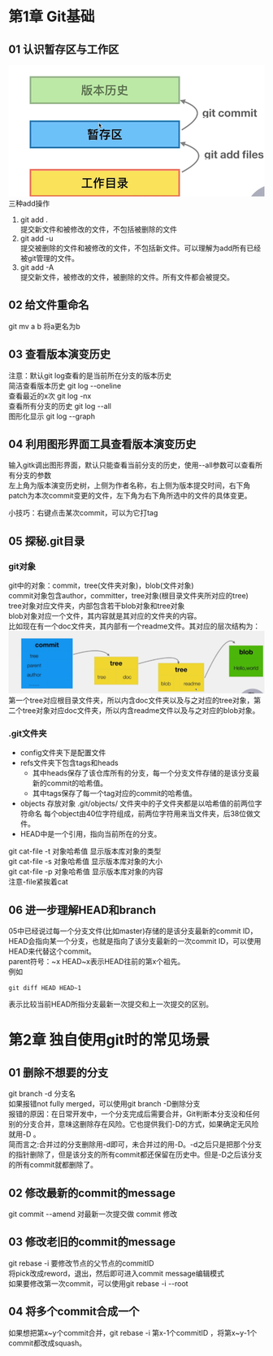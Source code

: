 # 第1章 Git基础  
## 01 认识暂存区与工作区  
![](https://raw.githubusercontent.com/wasd003/my-picture-bed/master/20200203210552.png)  
三种add操作  
1. git add .  
提交新文件和被修改的文件，不包括被删除的文件  
2. git add -u  
提交被删除的文件和被修改的文件，不包括新文件。可以理解为add所有已经被git管理的文件。  
3. git add -A  
提交新文件，被修改的文件，被删除的文件。所有文件都会被提交。  
## 02 给文件重命名  
git mv a b 将a更名为b  
## 03 查看版本演变历史  
注意：默认git log查看的是当前所在分支的版本历史  
简洁查看版本历史 git log --oneline  
查看最近的x次  git log -nx  
查看所有分支的历史 git log --all  
图形化显示 git log --graph  
## 04 利用图形界面工具查看版本演变历史  
输入gitk调出图形界面，默认只能查看当前分支的历史，使用--all参数可以查看所有分支的参数    
左上角为版本演变历史树，上侧为作者名称，右上侧为版本提交时间，右下角patch为本次commit变更的文件，左下角为右下角所选中的文件的具体变更。  


小技巧：右键点击某次commit，可以为它打tag  
## 05 探秘.git目录  
### git对象  
git中的对象：commit，tree(文件夹对象)，blob(文件对象)  
commit对象包含author，committer，tree对象(根目录文件夹所对应的tree)  
tree对象对应文件夹，内部包含若干blob对象和tree对象  
blob对象对应一个文件，其内容就是其对应的文件夹的内容。  
比如现在有一个doc文件夹，其内部有一个readme文件。其对应的层次结构为：  
![](https://raw.githubusercontent.com/wasd003/my-picture-bed/master/20200205200830.png)  
第一个tree对应根目录文件夹，所以内含doc文件夹以及与之对应的tree对象，第二个tree对象对应doc文件夹，所以内含readme文件以及与之对应的blob对象。  
### .git文件夹  
- config文件夹下是配置文件  
- refs文件夹下包含tags和heads  
    - 其中heads保存了该仓库所有的分支，每一个分支文件存储的是该分支最新的commit的哈希值。  
    - 其中tags保存了每一个tag对应的commit的哈希值。  
- objects  存放对象 .git/objects/ 文件夹中的子文件夹都是以哈希值的前两位字符命名 每个object由40位字符组成，前两位字符用来当文件夹，后38位做文件。
- HEAD中是一个引用，指向当前所在的分支。  

git cat-file -t 对象哈希值 显示版本库对象的类型  
git cat-file -s 对象哈希值 显示版本库对象的大小  
git cat-file -p 对象哈希值 显示版本库对象的内容  
注意-file紧挨着cat  
## 06 进一步理解HEAD和branch  
05中已经说过每一个分支文件(比如master)存储的是该分支最新的commit ID，HEAD会指向某一个分支，也就是指向了该分支最新的一次commit ID，可以使用HEAD来代替这个commit。  
parent符号：~x HEAD~x表示HEAD往前的第x个祖先。  
例如
```
git diff HEAD HEAD~1 
```
表示比较当前HEAD所指分支最新一次提交和上一次提交的区别。  
# 第2章 独自使用git时的常见场景  
## 01 删除不想要的分支  
git branch -d 分支名  
如果报错not fully merged，可以使用git branch -D删除分支  
报错的原因：在日常开发中，一个分支完成后需要合并，Git判断本分支没和任何别的分支合并，意味这删除存在风险。它也提供我们-D的方式，如果确定无风险就用-D 。  
简而言之:合并过的分支删除用-d即可，未合并过的用-D。-d之后只是把那个分支的指针删除了，但是该分支的所有commit都还保留在历史中。但是-D之后该分支的所有commit就都删除了。  
## 02 修改最新的commit的message  
git commit --amend 对最新一次提交做 commit 修改  
## 03 修改老旧的commit的message  
git rebase -i 要修改节点的父节点的commitID  
将pick改成reword，退出，然后即可进入commit message编辑模式  
如果要修改第一次commit，可以使用git rebase -i --root  
## 04 将多个commit合成一个  
如果想把第x~y个commit合并，git rebase -i 第x-1个commitID ，将第x~y-1个commit都改成squash。  
